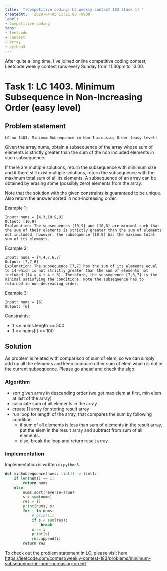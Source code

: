 ```yaml
---
title:  "[Competitive coding] LC weekly contest 183 (task 1) "
createdAt:   2020-04-05 11:21:00 +0900
label: 
- Competitive coding
tags:
- leetcode
- contest
- array
- python3
---
```


After quite a long time, I've joined online competitive coding contest, Leetcode weekly contest runs every Sunday from 11.30pm to 13.00.

# Task 1: LC 1403. Minimum Subsequence in Non-Increasing Order (easy level)

## Problem statement
`LC-no 1403. Minimum Subsequence in Non-Increasing Order (easy level)`

Given the array nums, obtain a subsequence of the array whose sum of elements is strictly greater than the sum of the non included elements in such subsequence. 

If there are multiple solutions, return the subsequence with minimum size and if there still exist multiple solutions, return the subsequence with the maximum total sum of all its elements. A subsequence of an array can be obtained by erasing some (possibly zero) elements from the array. 

Note that the solution with the given constraints is guaranteed to be unique. Also return the answer sorted in non-increasing order.

Example 1:
```
Input: nums = [4,3,10,9,8]
Output: [10,9] 
Explanation: The subsequences [10,9] and [10,8] are minimal such that the sum of their elements is strictly greater than the sum of elements not included, however, the subsequence [10,9] has the maximum total sum of its elements. 
```
Example 2:
```
Input: nums = [4,4,7,6,7]
Output: [7,7,6] 
Explanation: The subsequence [7,7] has the sum of its elements equal to 14 which is not strictly greater than the sum of elements not included (14 = 4 + 4 + 6). Therefore, the subsequence [7,6,7] is the minimal satisfying the conditions. Note the subsequence has to returned in non-decreasing order.  
```
Example 3:
```
Input: nums = [6]
Output: [6]
```

Constraints:
- 1 <= nums.length <= 500
- 1 <= nums[i] <= 100

## Solution

As problem is related with comparison of sum of elem, so we can simply add up all the elements and keep compare other sum of elem which is not in the current subsequence. Please go ahead and check the algo.

### Algorithm
- sort given array in descending order (we get max elem at first, min elem at last of the array)
- calculate sum of all elements in the array
- create [] array for storing result array
- run loop for length of the array, that compares the sum by following condition
  - if sum of all elements is less than sum of elements in the result array, put the elem in the result array and subtract from sum of all elements.
  - else, break the loop and return result array.

### Implementation

Implementation is written in `python3`.

```py
def minSubsequence(nums: [int]) -> [int]:
    if len(nums) == 1:
        return nums
    else:
        nums.sort(reverse=True)
        s = sum(nums)
        res = []
        print(nums, s)
        for i in nums:
            # print(i)
            if s < sum(res):
                break
            s -= i
            print(s)
            res.append(i)
        return res

```

To check out the problem statement in LC, please visit here <https://leetcode.com/contest/weekly-contest-183/problems/minimum-subsequence-in-non-increasing-order/>